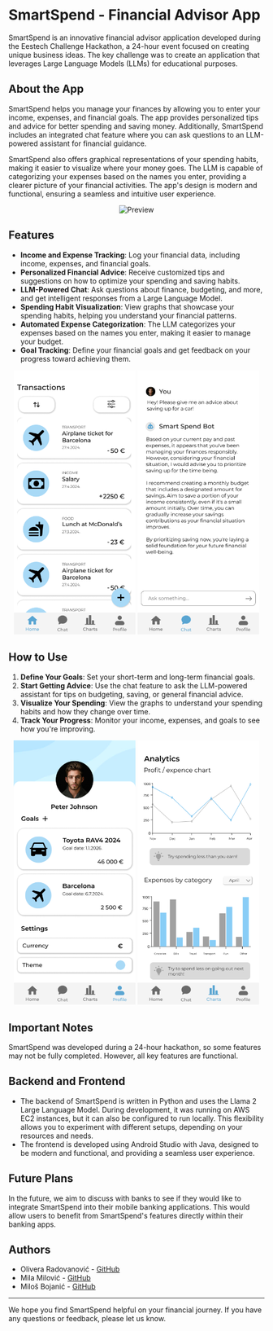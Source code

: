 # SmartSpend - Financial Advisor App

SmartSpend is an innovative financial advisor application developed during the Eestech Challenge Hackathon, a 24-hour event focused on creating unique business ideas. The key challenge was to create an application that leverages Large Language Models (LLMs) for educational purposes.

## About the App
SmartSpend helps you manage your finances by allowing you to enter your income, expenses, and financial goals. The app provides personalized tips and advice for better spending and saving money. Additionally, SmartSpend includes an integrated chat feature where you can ask questions to an LLM-powered assistant for financial guidance.

SmartSpend also offers graphical representations of your spending habits, making it easier to visualize where your money goes. The LLM is capable of categorizing your expenses based on the names you enter, providing a clearer picture of your financial activities. The app's design is modern and functional, ensuring a seamless and intuitive user experience.

<div align="center">
  <img src="images/demo.mp4" alt="Preview">
</div>

## Features
- **Income and Expense Tracking**: Log your financial data, including income, expenses, and financial goals.
- **Personalized Financial Advice**: Receive customized tips and suggestions on how to optimize your spending and saving habits.
- **LLM-Powered Chat**: Ask questions about finance, budgeting, and more, and get intelligent responses from a Large Language Model.
- **Spending Habit Visualization**: View graphs that showcase your spending habits, helping you understand your financial patterns.
- **Automated Expense Categorization**: The LLM categorizes your expenses based on the names you enter, making it easier to manage your budget.
- **Goal Tracking**: Define your financial goals and get feedback on your progress toward achieving them.

<p align="center">
  <img src="images/Home.png" width="240"/>
  <img src="images/Chat.png" width="240"/>
</p>

## How to Use
1. **Define Your Goals**: Set your short-term and long-term financial goals.
2. **Start Getting Advice**: Use the chat feature to ask the LLM-powered assistant for tips on budgeting, saving, or general financial advice.
3. **Visualize Your Spending**: View the graphs to understand your spending habits and how they change over time.
4. **Track Your Progress**: Monitor your income, expenses, and goals to see how you're improving.

<p align="center">
  <img src="images/Profile.png" width="240"/>
  <img src="images/Charts.png" width="240"/>
</p>

## Important Notes
SmartSpend was developed during a 24-hour hackathon, so some features may not be fully completed. However, all key features are functional.

## Backend and Frontend
- The backend of SmartSpend is written in Python and uses the Llama 2 Large Language Model. During development, it was running on AWS EC2 instances, but it can also be configured to run locally. This flexibility allows you to experiment with different setups, depending on your resources and needs.
- The frontend is developed using Android Studio with Java, designed to be modern and functional, and providing a seamless user experience.

## Future Plans
In the future, we aim to discuss with banks to see if they would like to integrate SmartSpend into their mobile banking applications. This would allow users to benefit from SmartSpend's features directly within their banking apps.

## Authors

- Olivera Radovanović - [GitHub](https://github.com/Olivera2708)
- Mila Milović - [GitHub](https://github.com/milamilovic)
- Miloš Bojanić - [GitHub](https://github.com/milosbojanic)

---

We hope you find SmartSpend helpful on your financial journey. If you have any questions or feedback, please let us know.
